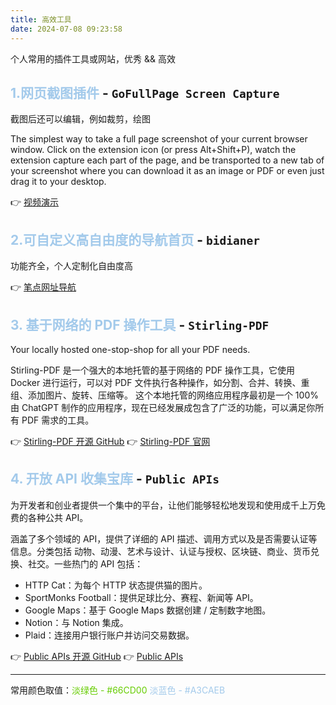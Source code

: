 ```yaml
---
title: 高效工具
date: 2024-07-08 09:23:58
---
```


个人常用的插件工具或网站，优秀 && 高效

## <font color=#A3CAEB>1.网页截图插件</font> - `GoFullPage Screen Capture`

截图后还可以编辑，例如裁剪，绘图

The simplest way to take a full page screenshot of your current browser window. Click on the extension icon (or press Alt+Shift+P), watch the extension capture each part of the page, and be transported to a new tab of your screenshot where you can download it as an image or PDF or even just drag it to your desktop. 

👉 [视频演示](https://gofullpage.com/fpsc-sample-2.d2023152.mp4)

## <font color=#A3CAEB>2.可自定义高自由度的导航首页</font> - `bidianer`

功能齐全，个人定制化自由度高 

👉 [笔点网址导航](https://www.bidianer.com/)

## <font color=#A3CAEB>3. 基于网络的 PDF 操作工具</font> - `Stirling-PDF`

Your locally hosted one-stop-shop for all your PDF needs.

Stirling-PDF 是一个强大的本地托管的基于网络的 PDF 操作工具，它使用 Docker 进行运行，可以对 PDF 文件执行各种操作，如分割、合并、转换、重组、添加图片、旋转、压缩等。
这个本地托管的网络应用程序最初是一个 100% 由 ChatGPT 制作的应用程序，现在已经发展成包含了广泛的功能，可以满足你所有 PDF 需求的工具。

👉 [Stirling-PDF 开源 GitHub](https://github.com/Stirling-Tools/Stirling-PDF)
👉 [Stirling-PDF 官网](https://stirlingtools.com/)

## <font color=#A3CAEB>4. 开放 API 收集宝库</font> - `Public APIs`

为开发者和创业者提供一个集中的平台，让他们能够轻松地发现和使用成千上万免费的各种公共 API。

涵盖了多个领域的 API，提供了详细的 API 描述、调用方式以及是否需要认证等信息。分类包括 动物、动漫、艺术与设计、认证与授权、区块链、商业、货币兑换、社交。一些热门的 API 包括：

* HTTP Cat：为每个 HTTP 状态提供猫的图片。
* SportMonks Football：提供足球比分、赛程、新闻等 API。
* Google Maps：基于 Google Maps 数据创建 / 定制数字地图。
* Notion：与 Notion 集成。
* Plaid：连接用户银行账户并访问交易数据。

👉 [Public APIs 开源 GitHub](https://github.com/Stirling-Tools/Stirling-PDF)
👉 [Public APIs](https://mmbiz.qpic.cn/sz_mmbiz_png/ePw3ZeGRruwQGgiae3rhicVZtIRS2KpJibwy4J92OSqQ0icu9niaNUF9FR0ttSY54lxxyAe0tvW5pREElV4VayEGaTQ/640?wx_fmt=png&from=appmsg&tp=webp&wxfrom=5&wx_lazy=1&wx_co=1)

---

常用颜色取值：<font color=#66CD00>淡绿色 - #66CD00</font> <font color=#A3CAEB>淡蓝色 - #A3CAEB</font>
